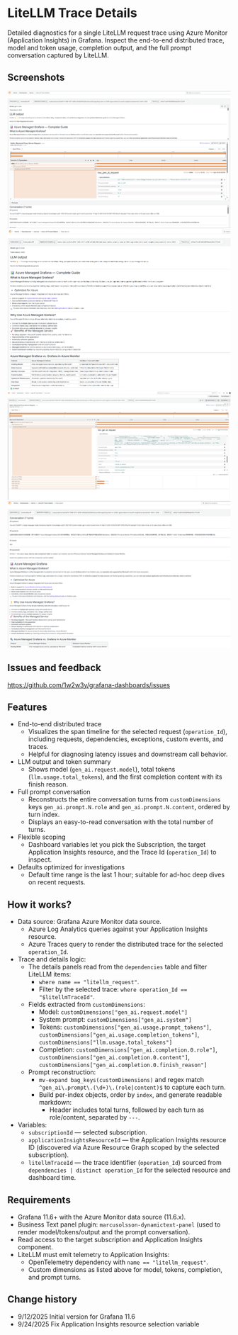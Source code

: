 # LiteLLM Trace Details

Detailed diagnostics for a single LiteLLM request trace using Azure Monitor (Application Insights) in Grafana. Inspect the end-to-end distributed trace, model and token usage, completion output, and the full prompt conversation captured by LiteLLM.

## Screenshots
![litellm-trace-overview](https://github.com/1w2w3y/grafana-dashboards/raw/master/litellm-trace/litellm-trace-overwiew-2509.png)
![litellm-trace-llm-output](https://github.com/1w2w3y/grafana-dashboards/raw/master/litellm-trace/litellm-trace-llm-output-2509.png)
![litellm-trace-only](https://github.com/1w2w3y/grafana-dashboards/raw/master/litellm-trace/litellm-trace-only-2509.png)
![litellm-trace-llm-prompts](https://github.com/1w2w3y/grafana-dashboards/raw/master/litellm-trace/litellm-trace-llm-prompts-2509.png)

## Issues and feedback
https://github.com/1w2w3y/grafana-dashboards/issues

## Features
- End-to-end distributed trace
  - Visualizes the span timeline for the selected request (`operation_Id`), including requests, dependencies, exceptions, custom events, and traces.
  - Helpful for diagnosing latency issues and downstream call behavior.
- LLM output and token summary
  - Shows model (`gen_ai.request.model`), total tokens (`llm.usage.total_tokens`), and the first completion content with its finish reason.
- Full prompt conversation
  - Reconstructs the entire conversation turns from `customDimensions` keys `gen_ai.prompt.N.role` and `gen_ai.prompt.N.content`, ordered by turn index.
  - Displays an easy-to-read conversation with the total number of turns.
- Flexible scoping
  - Dashboard variables let you pick the Subscription, the target Application Insights resource, and the Trace Id (`operation_Id`) to inspect.
- Defaults optimized for investigations
  - Default time range is the last 1 hour; suitable for ad-hoc deep dives on recent requests.

## How it works?
- Data source: Grafana Azure Monitor data source.
  - Azure Log Analytics queries against your Application Insights resource.
  - Azure Traces query to render the distributed trace for the selected `operation_Id`.
- Trace and details logic:
  - The details panels read from the `dependencies` table and filter LiteLLM items:
    - `where name == "litellm_request"`.
    - Filter by the selected trace: `where operation_Id == "$litellmTraceId"`.
  - Fields extracted from `customDimensions`:
    - Model: `customDimensions["gen_ai.request.model"]`
    - System prompt: `customDimensions["gen_ai.system"]`
    - Tokens: `customDimensions["gen_ai.usage.prompt_tokens"]`, `customDimensions["gen_ai.usage.completion_tokens"]`, `customDimensions["llm.usage.total_tokens"]`
    - Completion: `customDimensions["gen_ai.completion.0.role"]`, `customDimensions["gen_ai.completion.0.content"]`, `customDimensions["gen_ai.completion.0.finish_reason"]`
  - Prompt reconstruction:
    - `mv-expand bag_keys(customDimensions)` and regex match `^gen_ai\.prompt\.(\d+)\.(role|content)$` to capture each turn.
    - Build per-index objects, order by `index`, and generate readable markdown:
      - Header includes total turns, followed by each turn as role/content, separated by `---`.
- Variables:
  - `subscriptionId` — selected subscription.
  - `applicationInsightsResourceId` — the Application Insights resource ID (discovered via Azure Resource Graph scoped by the selected subscription).
  - `litellmTraceId` — the trace identifier (`operation_Id`) sourced from `dependencies | distinct operation_Id` for the selected resource and dashboard time.

## Requirements
- Grafana 11.6+ with the Azure Monitor data source (11.6.x).
- Business Text panel plugin: `marcusolsson-dynamictext-panel` (used to render model/tokens/output and the prompt conversation).
- Read access to the target subscription and Application Insights component.
- LiteLLM must emit telemetry to Application Insights:
  - OpenTelemetry dependency with `name == "litellm_request"`.
  - Custom dimensions as listed above for model, tokens, completion, and prompt turns.

## Change history
- 9/12/2025 Initial version for Grafana 11.6
- 9/24/2025 Fix Application Insights resource selection variable
